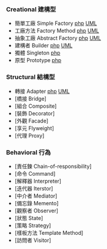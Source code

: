 ### Creational 建構型
 - 簡單工廠 Simple Factory [php](php/simple-factory.php) [UML](simple-factory.png)
 - 工廠方法 Factory Method [php](php/factory-pattern.php) [UML](factory.png)
 - 抽象工廠 Abstract Factory [php](php/abstract-factory.php) [UML](abstract-factory.png)
 - 建構者 Builder [php](php/builder.php) [UML](builder.png)
 - 獨體 Singleton [php](php/singleton.php)
 - 原型 Prototype [php](php/prototype.php)

### Structural 結構型
 - 轉接 Adapter [php](php/adapter.php) [UML](adapter.png)
 - [橋接 Bridge]
 - [組合 Composite]
 - [裝飾 Decorator]
 - [外觀 Facade]
 - [享元 Flyweight]
 - [代理 Proxy]

### Behavioral 行為
 - [責任鍊 Chain-of-responsibility]
 - [命令 Command]
 - [解釋器 Interpreter]
 - [迭代器 Iterstor]
 - [中介者 Mediator]
 - [備忘錄 Memento]
 - [觀察者 Observer]
 - [狀態 State]
 - [策略 Strategy]
 - [樣板方法 Template Method]
 - [訪問者 Visitor]

